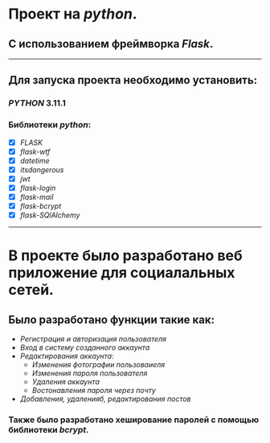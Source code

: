 # Проект на *python*. 
## С использованием фреймворка *Flask*.
___  
## Для запуска проекта необходимо установить:
### *PYTHON* 3.11.1
### Библиотеки *python*:
- [X] *FLASK*
- [X] *flask-wtf*
- [X] *datetime*
- [X] *itsdangerous*
- [X] *jwt*
- [X] *flask-login*
- [X] *flask-mail*
- [X] *flask-bcrypt*
- [X] *flask-SQlAlchemy* 
____

# В проекте было разработано веб приложение для социалальных сетей. 
## Было разработано функции такие как:
+ *Регистрация и авторизация пользователя*
+ *Вход в систему созданного аккаунта*
+ *Редактирования аккаунта*:
     + *Изменения фотографии пользоваиеля*
     + *Изменения пароля пользователя*
     + *Удаления аккаунта*
     + *Востонавления пароля через почту*
 + *Добавления, удаленияб, редактирования постов*

### Также было разработано хеширование паролей с помощью библиотеки *bcrypt*.
